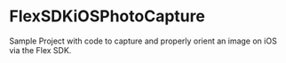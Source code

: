 FlexSDKiOSPhotoCapture
======================

Sample Project with code to capture and properly orient an image on iOS via the Flex SDK.